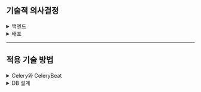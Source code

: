 ## 기술적 의사결정
<details><summary>백엔드</summary>

- Python

- Django-rest-framework


- <details><summary>Celery</summary>
  
  | **특징**           | **Celery**                          | **Scarpy**                                      | **BeautifulSoup+ Requests**              | **AWS Lambda**                             |
  |---------------------|-------------------------------------|------------------------------------------------|------------------------------------------|--------------------------------------------|
  | **설치/설정 복잡성** | 브로커 설정 필요                    | 파이썬 패키지로 간단하게 설치 가능              | 파이썬 내장 라이브러리로 간단하게 사용 가능 | AWS 계정 및 Lambda 함수 설정 필요           |
  | **비동기 처리**      | 지원                                | 제한적 (scarpy-redis 사용)                      | 직접 구현 필요                            | 자동 확장                                   |
  | **주기 작업 관리**   | 지원 (django-celery-beat)           | 지원하지 않음 (스케줄러 별도로 필요)            | cron 작업이나 celery 연동 필요             | 지원 (EventBridge)                          |
  | **확장성**          | 워커 수를 조절하여 확장 가능         | Redis 기반으로 확장 가능                        | 확장성 낮음                               | 작업량에 따라 자동 확장                     |
  | **유지 보수**       | 브로커와 워커 관리 필요              | Scrapy 프로젝트 구조로 통합 관리 용이           | 관리가 간단함                             | 함수 단위로 유지보수 필요                   |
  | **웹사이트 유형**    | 모든 유형                           | 정적 및 일부 동적 웹사이트                      | 정적 웹사이트에 더 적합                   | 모든 유형                                   |
  | **단점**            | 설정이 복잡할 수 있음                | 비동기 처리와 확장성이 제한적임                 | 동적 크롤링과 그 이후의 과정까지 한번에 처리하기 어려움 | 실행 시간 제한(15분) → 작업 병렬처리 필요 |
  
  - 본 프로젝트는 데이터셋 크롤링/api로 받아온 후 챗봇에 데이터를 전달, 챗봇 작업물의 DB저장까지를 비동기로 처리하고 주기적(1일 1회)으로 작업을 하도록 설정하는 것이 중요함
  - 따라서 비동기 처리와 주기 작업 관리에 유리한 도구를 우선으로 고려
  - Celery와 AWS Lambda가 다른 도구들에 비해 우수했는데, AWS Lambda는 15분까지만 실행되므로 작업을 작은 단위로 나눠서 병렬로 처리해줘야 하는 어려움과 도구를 별도로 학습을 한 후 적용해야 한다는 점 때문에 Celery를 선택
  </details>

- PostgreSQL: Django와 호환성이 좋은 관계형 데이터베이스
- Redis: 빠른 데이터 읽기/쓰기로 캐싱 및 Celery의 브로커로 사용  
- JWT(JSON Web Token): 서버-클라이언트 간 토큰을 사용하는 인증방식으로 웹 뿐 아니라 모바일에서도 사용할 수 있어 확장성이 좋아 선택
- Oauth(Open Authorization): 사용자가 비밀번호를 제공하지 않고도 타사 애플리케이션이 사용자 정보, 프로필 등의 자원에 안전하게 접근할 수 있도록 허용하는 프로토콜로 django allauth를 통해 쉽게 구현할 수 있음
</details>

<details><summary>배포</summary>

- Docker: 컨테이너 기반 가상화 플랫폼으로, 애플리케이션을 독립된 환경에서 효율적으로 빌드, 배포 및 실행

</details>

---

## 적용 기술 방법
<details><summary>Celery와 CeleryBeat</summary>

- **비동기 작업 처리 (Celery)**
  - Celery를 사용해 외부 API와 통신하거나 크롤링 작업을 비동기로 처리하여 응답 속도를 최적화하고 서버 부하를 줄임     
  - Redis를 브로커로 사용해 빠르고 안정적인 작업 큐 관리가 가능하도록 설정  

  - 주요 구현 내용
      - 작업 구조: Celery에서 @shared_task로 정의한 작업은 Redis 브로커에 전달되며, Worker가 큐에서 작업을 실행
      - 사용 예시: CNN 사이트에서 크롤링으로 뉴스 데이터를 수집하고 데이터베이스에 저장

    ```python
    @shared_task
    def fetch_and_store_cnn_news():
        categories = Category.objects.all()
        if not categories.exists():
            print("No categories found in the database.")
            return
    
        for category in categories:
            source_category = category.get_source_category(category.name, "CNN")
            if not source_category:
                print(f"No mapping found for category '{category.name}' in source 'CNN'.")
                continue
    ```

  - 장점: 확장성 있는 비동기 처리와 오류 로그 관리를 통해 안정적인 대규모 작업 처리 가능


- **주기적인 작업 스케줄링 (Celery Beat)**
  - Celery Beat를 활용해 작업 스케줄링을 구현 
  
  - 주요 구현 내용
    - IntervalSchedule 및 PeriodicTask: IntervalSchedule로 작업 간격을 설정하고, PeriodicTask로 특정 작업을 주기적으로 실행
    - 스케줄링 예시: 하루에 한 번 fetch_and_store_news 작업을 실행하여 최신 데이터를 수집
    
    ```python
    def setup_periodic_tasks():
        try:
            schedule = IntervalSchedule.objects.get(every=1, period=IntervalSchedule.DAYS)
        except IntervalSchedule.MultipleObjectsReturned:
            schedules = IntervalSchedule.objects.filter(every=1, period=IntervalSchedule.DAYS)
            schedule = schedules.first()
            schedules.exclude(id=schedule.id).delete()
        except IntervalSchedule.DoesNotExist:
            schedule = IntervalSchedule.objects.create(every=1, period=IntervalSchedule.DAYS)
    
        PeriodicTask.objects.update_or_create(
            name='Fetch and Store CNN News Daily',
            defaults={
                'interval': schedule,
                'task': 'materials.tasks.fetch_and_store_cnn_news',
                'args': '[]',
                'kwargs': '{}',
                'enabled': True,
            },
        )
    ```

</details>



<details><summary>DB 설계</summary>

</details>
